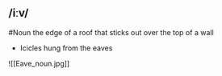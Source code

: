 ## /iːv/
#Noun
the edge of a roof that sticks out over the top of a wall

- Icicles hung from the eaves

![[Eave_noun.jpg]]